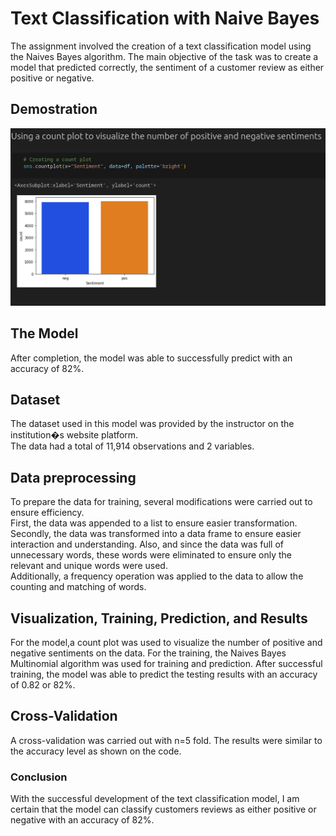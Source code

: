 # Text Classification with Naive Bayes

The assignment involved the creation of a text classification model using the Naives Bayes algorithm.
The main objective of the task was to create a model that predicted correctly,
the sentiment of a customer review as either positive or negative.

## Demostration

![analysis](analysis.png)

## The Model

After completion, the model was able to successfully predict with an accuracy of 82%.

## Dataset

The dataset used in this model was provided by the instructor on the institution�s website platform.  
The data had a total of 11,914 observations and 2 variables.

## Data preprocessing

To prepare the data for training, several modifications were carried out to ensure efficiency.  
First, the data was appended to a list to ensure easier transformation. Secondly,
the data was transformed into a data frame to ensure easier interaction and understanding.
Also, and since the data was full of unnecessary words, these words were eliminated to ensure only the relevant and unique words were used.  
Additionally, a frequency operation was applied to the data to allow the counting and matching of words.

## Visualization, Training, Prediction, and Results

For the model,a count plot was used to visualize the number of positive and negative sentiments on the data.
For the training, the Naives Bayes Multinomial algorithm was used for training and prediction. After successful training,
the model was able to predict the testing results with an accuracy of 0.82 or 82%.

## Cross-Validation

A cross-validation was carried out with n=5 fold. The results were similar to the accuracy level as shown on the code.

### Conclusion

With the successful development of the text classification model,
I am certain that the model can classify customers reviews as either positive or negative with an accuracy of 82%.
